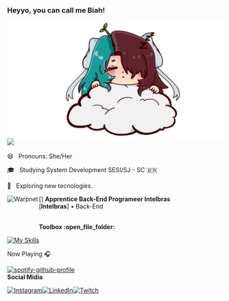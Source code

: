 ### Heyyo, you can call me Biah!

<img src="https://github.com/devbiah/devbiah/blob/main/000.png" min-width="400px" max-width="500px" width="500px" align="right" alt="Computador iuriCode">

<img src="https://img.shields.io/static/v1?label=my git&message=devbiah&color=f8efd4&style=for-the-badge&logo=GitHub">

<p align="left">
😄 &nbsp; Pronouns: She/Her
<p>
  
<p align="left">
🎓 &nbsp; Studying System Development SESI/SJ - SC  &#x1f1e7;&#x1f1f7;

<p>
  
<p align="left">
🌱 &nbsp; Exploring new tecnologies. </strong>
<p>

[<img align="left" height="74px" width="74px" alt="Warpnet" src="https://play-lh.googleusercontent.com/rvNJRhfeZWuy9Vsp4nWxTHPQ-mh1Pglcny_BIBCXCfIplrvr9gFK0yJUJ61mJFqNQw">]
**Apprentice Back-End Programeer Intelbras** \
[**Intelbras**] • Back-End 

<br/>
 <strong>Toolbox :open_file_folder: </strong>
 <p/>

[![My Skills](https://skillicons.dev/icons?i=js,html,css,sqlite,vscode,nodejs,figma,react,vite,github,linux,npm,ae,pr)](https://skillicons.dev)

<p>  
  Now Playing 🎧

[![spotify-github-profile](https://spotify-github-profile.vercel.app/api/view?uid=fvhrsm973flzz9al1yprbrt0d&cover_image=true&theme=novatorem&show_offline=true&background_color=121212&interchange=true&bar_color=ff0000&bar_color_cover=true)](https://spotify-github-profile.vercel.app/api/view?uid=fvhrsm973flzz9al1yprbrt0d&redirect=true)
<br/>
 <strong>Social Midia </strong>
  
[![Instagram](https://img.shields.io/badge/Instagram-E4405F?style=for-the-badge&logo=instagram&logoColor=white)](https://instagram.com/kytsmi)[![LinkedIn](https://img.shields.io/badge/LinkedIn-0077B5?style=for-the-badge&logo=linkedin&logoColor=white)](https://br.linkedin.com/in/beatriz-silva-65230b2b0)[![Twitch](	https://img.shields.io/badge/Twitch-9146FF?style=for-the-badge&logo=twitch&logoColor=white)](https://twitch.tv/kytsmi) 
</p>  


